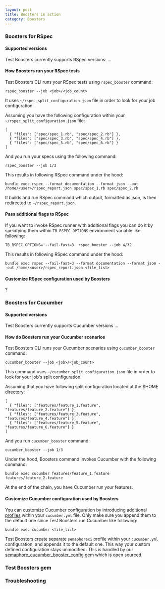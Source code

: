 ```yaml
---
layout: post
title: Boosters in action
category: Boosters
---
```


### Boosters for RSpec

#### Supported versions
Test Boosters currently supports RSpec versions:
...

#### How Boosters run your RSpec tests

Test Boosters CLI runs your RSpec tests using `rspec_booster` command:
```
rspec_booster --job <job>/<job_count>
```
It uses `~/rspec_split_configuration.json` file in order to look for your job configuration.

Assuming you have the following configuration within your `~/rspec_split_configuration.json` file:
```
[
  { "files": ["spec/spec_1.rb", "spec/spec_2.rb"] },
  { "files": ["spec/spec_3.rb", "spec/spec_4.rb"] },
  { "files": ["spec/spec_5.rb", "spec/spec_6.rb"] }
]
```

And you run your specs using the following command:
```
rspec_booster --job 1/3
```

This results in following RSpec command under the hood:
```
bundle exec rspec --format documentation --format json --out /home/<user>/rspec_report.json spec/spec_1.rb spec/spec_2.rb
```

It builds and run RSpec command which output, formatted as json, is then redirected to `~/rspec_report.json`.

#### Pass additional flags to RSpec

If you want to invoke RSpec runner with additional flags you can do it by
specifying them within `TB_RSPEC_OPTIONS` environment variable like following:
```
TB_RSPEC_OPTIONS='--fail-fast=3' rspec_booster --job 4/32
```
This results in following RSpec command under the hood:
```
bundle exec rspec --fail-fast=3 --format documentation --format json --out /home/<user>/rspec_report.json <file_list>
```

#### Customize RSpec configuration used by Boosters
?

### Boosters for Cucumber

#### Supported versions

Test Boosters currently supports Cucumber versions ...

#### How do Boosters run your Cucumber scenarios

Test Boosters CLI runs your Cucumber scenarios using `cucumber_booster` command:
```
cucumber_booster --job <job>/<job_count>
```

This command uses `~/cucumber_split_configuration.json` file in order to
look for your job's split configuration.

Assuming that you have following split configuration located at the $HOME
directory:
```
[
  { "files": ["features/feature_1.feature", "features/feature_2.feature"] },
  { "files": ["features/feature_3.feature", "features/feature_4.feature"] },
  { "files": ["features/feature_5.feature", "features/feature_6.feature"] }
]
```

And you run `cucumber_booster` command:
```
cucumber_booster --job 1/3
```

Under the hood, Boosters command invokes Cucumber with the following
command:
```
bundle exec cucumber features/feature_1.feature features/feature_2.feature
```

At the end of the chain, you have Cucumber run your features.

#### Customize Cucumber configuration used by Boosters

You can customize Cucumber configuration by introducing additional
[profiles](https://github.com/cucumber/cucumber/wiki/cucumber.yml)
within your `cucumber.yml` file. Only make sure you append them
to the default one since Test Boosters run Cucumber like following:
```
bundle exec cucumber <file_list>
```

Test Boosters create separate `semaphoreci` profile within your `cucumber.yml` configuration,
and appends it to the default one. This way your custom defined configuration
stays unmodified. This is handled by our
[semaphore_cucumber_booster_config](https://github.com/renderedtext/cucumber_booster_config) gem which is open sourced.

### Test Boosters gem

### Troubleshooting
